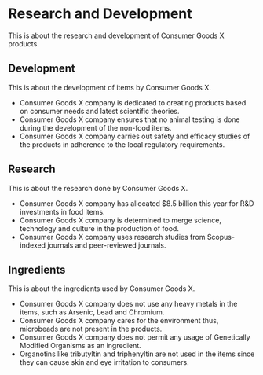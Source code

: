 # Research and Development

This is about the research and development of Consumer Goods X products.

## Development

This is about the development of items by Consumer Goods X.

- Consumer Goods X company is dedicated to creating products based on consumer needs and latest scientific theories.
- Consumer Goods X company ensures that no animal testing is done during the development of the non-food items.
- Consumer Goods X company carries out safety and efficacy studies of the products in adherence to the local regulatory requirements.

## Research

This is about the research done by Consumer Goods X.

- Consumer Goods X company has allocated $8.5 billion this year for R&D investments in food items.
- Consumer Goods X company is determined to merge science, technology and culture in the production of food.
- Consumer Goods X company uses research studies from Scopus-indexed journals and peer-reviewed journals.

## Ingredients

This is about the ingredients used by Consumer Goods X.

- Consumer Goods X company does not use any heavy metals in the items, such as Arsenic, Lead and Chromium.
- Consumer Goods X company cares for the environment thus, microbeads are not present in the products.
- Consumer Goods X company does not permit any usage of Genetically Modified Organisms as an ingredient.
- Organotins like tributyltin and triphenyltin are not used in the items since they can cause skin and eye irritation to consumers.